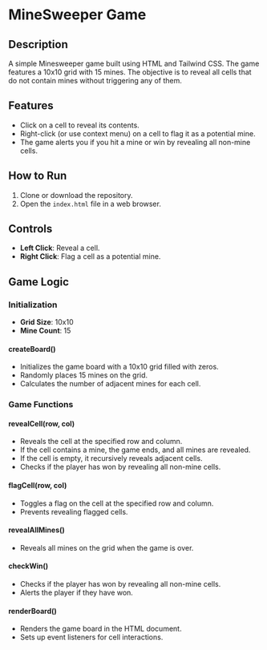 # MineSweeper Game

## Description
A simple Minesweeper game built using HTML and Tailwind CSS. The game features a 10x10 grid with 15 mines. The objective is to reveal all cells that do not contain mines without triggering any of them.

## Features
- Click on a cell to reveal its contents.
- Right-click (or use context menu) on a cell to flag it as a potential mine.
- The game alerts you if you hit a mine or win by revealing all non-mine cells.

## How to Run
1. Clone or download the repository.
2. Open the `index.html` file in a web browser.

## Controls
- **Left Click**: Reveal a cell.
- **Right Click**: Flag a cell as a potential mine.

## Game Logic

### Initialization
- **Grid Size**: 10x10
- **Mine Count**: 15

#### createBoard()
- Initializes the game board with a 10x10 grid filled with zeros.
- Randomly places 15 mines on the grid.
- Calculates the number of adjacent mines for each cell.

### Game Functions

#### revealCell(row, col)
- Reveals the cell at the specified row and column.
- If the cell contains a mine, the game ends, and all mines are revealed.
- If the cell is empty, it recursively reveals adjacent cells.
- Checks if the player has won by revealing all non-mine cells.

#### flagCell(row, col)
- Toggles a flag on the cell at the specified row and column.
- Prevents revealing flagged cells.

#### revealAllMines()
- Reveals all mines on the grid when the game is over.

#### checkWin()
- Checks if the player has won by revealing all non-mine cells.
- Alerts the player if they have won.

#### renderBoard()
- Renders the game board in the HTML document.
- Sets up event listeners for cell interactions.

